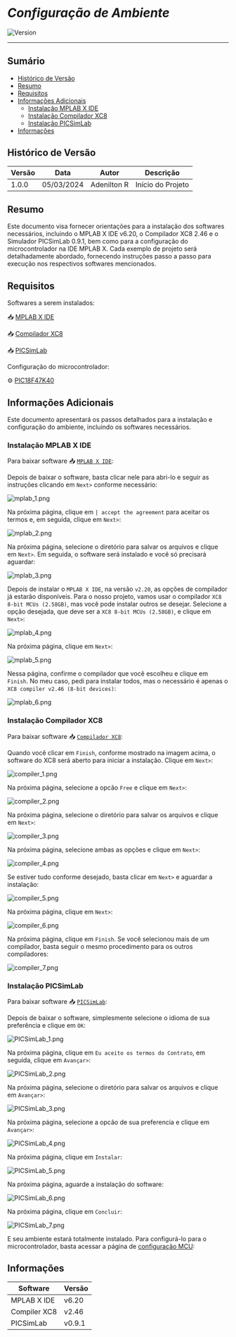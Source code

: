 # _Configuração de Ambiente_

![Version](https://img.shields.io/badge/Version-1.0.0-blue)

---

## Sumário

- [Histórico de Versão](#histórico-de-versão)
- [Resumo](#resumo)
- [Requisitos](#requisitos)
- [Informações Adicionais](#informações-adicionais)
    - [Instalação MPLAB X IDE](#instalação-mplab-x-ide)
    - [Instalação Compilador XC8](#instalação-compilador-xc8)
    - [Instalação PICSimLab](#instalação-picsimlab)
- [Informações](#informações)

## Histórico de Versão

| Versão | Data       | Autor       | Descrição         |
|--------|------------|-------------|-------------------|
| 1.0.0  | 05/03/2024 | Adenilton R | Início do Projeto |

## Resumo

Este documento visa fornecer orientações para a instalação dos softwares necessários, incluindo o MPLAB X IDE v6.20, o Compilador XC8 2.46 e o Simulador PICSimLab 0.9.1, bem como para a configuração do microcontrolador na IDE MPLAB X. Cada exemplo de projeto será detalhadamente abordado, fornecendo instruções passo a passo para execução nos respectivos softwares mencionados.

## Requisitos

Softwares a serem instalados:

📥 [MPLAB X IDE](https://www.microchip.com/en-us/tools-resources/develop/mplab-x-ide#tabs)

📥 [Compilador XC8](https://www.microchip.com/en-us/tools-resources/develop/mplab-xc-compilers/xc8)

📥 [PICSimLab](https://sourceforge.net/projects/picsim/)

Configuração do microcontrolador:

⚙️ [PIC18F47K40](https://github.com/AdeniltonR/Exemplos-de-firmware-para-PIC/tree/main/Familia%20PIC/PIC18F47K40)

## Informações Adicionais

Este documento apresentará os passos detalhados para a instalação e configuração do ambiente, incluindo os softwares necessários.

### Instalação MPLAB X IDE

Para baixar software 📥 [`MPLAB X IDE`](https://www.microchip.com/en-us/tools-resources/develop/mplab-x-ide#tabs):

Depois de baixar o software, basta clicar nele para abri-lo e seguir as instruções clicando em `Next>` conforme necessário:

![mplab_1.png](Docs/mplab_1.png)

Na próxima página, clique em `| accept the agreement` para aceitar os termos e, em seguida, clique em `Next>`:

![mplab_2.png](Docs/mplab_2.png)

Na próxima página, selecione o diretório para salvar os arquivos e clique em `Next>`. Em seguida, o software será instalado e você só precisará aguardar:

![mplab_3.png](Docs/mplab_3.png)

Depois de instalar o `MPLAB X IDE`, na versão `v2.20`, as opções de compilador já estarão disponíveis. Para o nosso projeto, vamos usar o compilador `XC8 8-bit MCUs (2.58GB)`, mas você pode instalar outros se desejar. Selecione a opção desejada, que deve ser a `XC8 8-bit MCUs (2.58GB)`, e clique em `Next>`:

![mplab_4.png](Docs/mplab_4.png)

Na próxima página, clique em `Next>`:

![mplab_5.png](Docs/mplab_5.png)

Nessa página, confirme o compilador que você escolheu e clique em `Finish`. No meu caso, pedi para instalar todos, mas o necessário é apenas o `XC8 compiler v2.46 (8-bit devices)`:

![mplab_6.png](Docs/mplab_6.png)

### Instalação Compilador XC8

Para baixar software 📥 [`Compilador XC8`](https://www.microchip.com/en-us/tools-resources/develop/mplab-xc-compilers/xc8):

Quando você clicar em `Finish`, conforme mostrado na imagem acima, o software do XC8 será aberto para iniciar a instalação. Clique em `Next>`:

![compiler_1.png](Docs/compiler_1.png)

Na próxima página, selecione a opcão `Free` e clique em `Next>`:

![compiler_2.png](Docs/compiler_2.png)

Na próxima página, selecione o diretório para salvar os arquivos e clique em `Next>`:

![compiler_3.png](Docs/compiler_3.png)

Na próxima página, selecione ambas as opções e clique em `Next>`:

![compiler_4.png](Docs/compiler_4.png)

Se estiver tudo conforme desejado, basta clicar em `Next>` e aguardar a instalação:

![compiler_5.png](Docs/compiler_5.png)

Na próxima página, clique em `Next>`:

![compiler_6.png](Docs/compiler_6.png)

Na próxima página, clique em `Finish`. Se você selecionou mais de um compilador, basta seguir o mesmo procedimento para os outros compiladores:

![compiler_7.png](Docs/compiler_7.png)

### Instalação PICSimLab

Para baixar software 📥 [`PICSimLab`](https://sourceforge.net/projects/picsim/):

Depois de baixar o software, simplesmente selecione o idioma de sua preferência e clique em `OK`:

![PICSimLab_1.png](Docs/PICSimLab_1.png)

Na próxima página, clique em `Eu aceito os termos do Contrato`, em seguida, clique em `Avançar>`:

![PICSimLab_2.png](Docs/PICSimLab_2.png)

Na próxima página, selecione o diretório para salvar os arquivos e clique em `Avançar>`:

![PICSimLab_3.png](Docs/PICSimLab_3.png)

Na próxima página, selecione a opcão de sua preferencia e clique em `Avançar>`:

![PICSimLab_4.png](Docs/PICSimLab_4.png)

Na próxima página, clique em `Instalar`:

![PICSimLab_5.png](Docs/PICSimLab_5.png)

Na próxima página, aguarde a instalação do software:

![PICSimLab_6.png](Docs/PICSimLab_6.png)

Na próxima página, clique em `Concluir`:

![PICSimLab_7.png](Docs/PICSimLab_7.png)

E seu ambiente estará totalmente instalado. Para configurá-lo para o microcontrolador, basta acessar a página de [configuração MCU](https://github.com/AdeniltonR/Exemplos-de-firmware-para-PIC/tree/main/Familia%20PIC/PIC18F47K40):

## Informações

| Software     | Versão |
|--------------|--------|
| MPLAB X IDE  | v6.20  |
| Compiler XC8 | v2.46  |
| PICSimLab    | v0.9.1 |